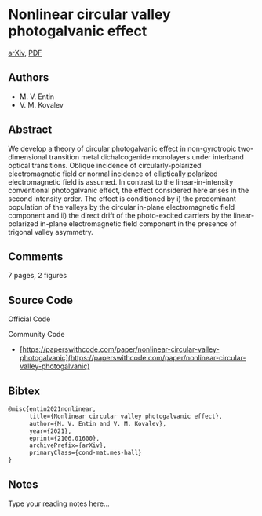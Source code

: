 
# Nonlinear circular valley photogalvanic effect

[arXiv](https://arxiv.org/abs/2106.01600), [PDF](https://arxiv.org/pdf/2106.01600.pdf)

## Authors

- M. V. Entin
- V. M. Kovalev

## Abstract

We develop a theory of circular photogalvanic effect in non-gyrotropic two-dimensional transition metal dichalcogenide monolayers under interband optical transitions. Oblique incidence of circularly-polarized electromagnetic field or normal incidence of elliptically polarized electromagnetic field is assumed. In contrast to the linear-in-intensity conventional photogalvanic effect, the effect considered here arises in the second intensity order. The effect is conditioned by i) the predominant population of the valleys by the circular in-plane electromagnetic field component and ii) the direct drift of the photo-excited carriers by the linear-polarized in-plane electromagnetic field component in the presence of trigonal valley asymmetry.

## Comments

7 pages, 2 figures

## Source Code

Official Code



Community Code

- [https://paperswithcode.com/paper/nonlinear-circular-valley-photogalvanic](https://paperswithcode.com/paper/nonlinear-circular-valley-photogalvanic)

## Bibtex

```tex
@misc{entin2021nonlinear,
      title={Nonlinear circular valley photogalvanic effect}, 
      author={M. V. Entin and V. M. Kovalev},
      year={2021},
      eprint={2106.01600},
      archivePrefix={arXiv},
      primaryClass={cond-mat.mes-hall}
}
```

## Notes

Type your reading notes here...

